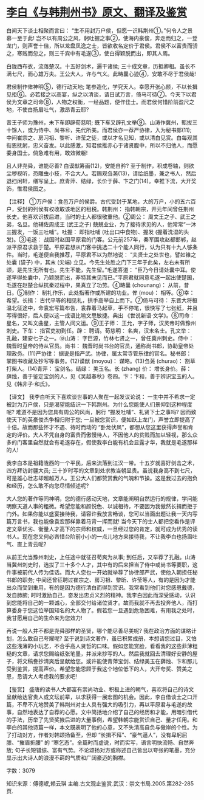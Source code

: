 # [李白《与韩荆州书》原文、翻译及鉴赏](https://www.vrrw.net/wx/14089.html)

白闻天下谈士相聚而言曰： “生不用封万户侯，但愿一识韩荆州①。”何令人之景慕一至于此! 岂不以有周公之风，躬吐握之事②，使海内豪俊，奔走而归之，一登龙门，则声誉十倍，所以龙盘凤逸之士，皆欲收名定价于君侯。君侯不以富贵而骄之，寒贱而忽之，则三千宾中有毛遂③，使白得颖脱而出，即其人焉。

白陇西布衣，流落楚汉。十五好剑术，遍干诸侯; 三十成文章，历抵卿相。虽长不满七尺，而心雄万夫。王公大人，许与气义。此畴曩心迹④，安敢不尽于君侯哉!

君侯制作侔神明⑤，德行动天地; 笔参造化，学究天人。幸愿开张心颜，不以长揖见拒⑥。必若接之以高宴，纵之以清谈，请日试万言，倚马可待⑦。今天下以君侯为文章之司命⑧，人物之权衡，一经品题，便作佳士。而君侯何惜阶前盈尺之地，不使白扬眉吐气，激昂青云耶?

昔王子师为豫州，未下车即辟荀慈明; 既下车又辟孔文举⑨。山涛作冀州，甄拔三十馀人，或为侍中、尚书⑩，先代所美。而君侯亦一荐严协律，入为秘书郎(11); 中间崔宗之、房习祖、黎听、许莹之徒，或以才名见知，或以清白见赏。白每观其衔恩抚躬，忠义奋发。以此感激，知君侯推赤心于诸贤腹中，所以不归他人，而愿委身国士。倘急难有用，敢效微躯!

且人非尧舜，谁能尽善? 白谟猷筹画(12)，安能自矜? 至于制作，积成卷轴，则欲尘秽视听，恐雕虫小技，不合大人。若赐观刍荛(13)，请给纸墨，兼之书人，然后退扫闲轩，缮写呈上。庶青萍、结绿，长价于薛、卞之门(14)。幸推下流，大开奖饰，惟君侯图之。



【注释】 ①万户侯：食邑万户的侯爵。古代受封于某地，大的万户，小的五六百户，受封的列侯有权收取该地区的租税。韩荆州： 指韩朝宗，开元年间曾任荆州长史。他喜欢识拔后进，当时的士人都很敬重他。②周公： 周文王之子、武王之弟，名旦。他辅佐周成王 (武王之子) 兢兢业业，为了接待求见的人，他常常“一沐三握发，一饭三吐哺”。吐握： 即指吐哺 (吐出口中食物)、握发 (握着洗湿的头发)。③毛遂： 战国时赵国平原君的门客。公元前257年，秦军围攻赵都邯郸，赵派平原君求救于楚。平原君想从门客中挑选二十个能人同行，认为只有十九人够条件。当时，毛遂便自我推荐，平原君不以为然地说： “夫贤士之处世也，譬如锥之处囊 (袋子) 中，其末 (尖端) 立见。今先生处胜之门下三年于此矣，左右未有所颂，是先生无所有也。先生不能，先生留。”毛遂答道： “臣乃今日请处囊中耳。使遂早得处囊中，乃颖脱而出，非特其末见而已。”平原君就同意毛遂一起出使楚国，毛遂在赵楚合纵抗秦过程中，果真立了功劳。④畴曩 (chounang)： 从前，昔日。⑤制作： 制礼作乐，此处指著作或所建的功业。侔 (mou)： 相等。⑥幸： 希望。长揖： 古代平等的相见礼，拱手高举自上而下。⑦倚马可待： 东晋大将桓温北征途中，命袁宏写篇布告，袁靠着马起草，手不停笔，很快写了七张纸，并且写得很好，后人便以这一成语比喻文思敏捷。典出 《世说新语·文学》。⑧司命： 星名，又叫文曲星，主管人间文运。⑨王子师： 王允，字子师，汉灵帝时做豫州刺史。下车： 指官吏初到任。辟： 聘请。荀慈明： 名爽，汉末名士。孔文举： 孔融，建安七子之一。⑩山涛： 字巨源，竹林七贤之一，曾任冀州刺史。侍中： 魏晋时皇帝的侍从官员。尚书： 魏晋时尚书台的官员，通称尚书郎，协助皇帝处理政务。(11)严协律： 据说是指严武。协律，属太常寺管乐律的官名。秘书郎： 掌图书收藏及抄写等事务。(12)谟猷 (moyou)： 谋略。(13)刍荛 (churao)： 割草打柴人。(14)青萍： 宝剑名。结绿： 美玉名。长 (zhang) 价： 增长身价。薛： 薛烛，善于鉴定宝剑的人，见《吴越春秋》卷四。卞：卞和，善于辨识宝玉的人。见《韩非子·和氏》。

【译文】 我李白听天下喜欢谈世事的人聚在一起发议论说： 一生中并不希求一定被封为万户侯，只是渴望能结识一下韩荆州。为什么您能使人们景仰到这种程度呢? 难道不是因为您具有周公的风尚，躬行 “握发吐哺”、礼贤下士之事吗? 因而致使天下的英豪俊杰争相归附于您; 一旦被您赏识，便如跃上龙门，声誉立即提高了十倍。故而那些怀才不遇、待时而动的 “卧龙伏凤”，都想从您这里获得声誉和肯定的评价。大人不凭自身的富贵而傲慢待人，不因他人的贫贱而加以轻视，那么众多的门客里自然就会有毛遂存在，假使我李白能有机会显露才华，我就是毛遂那样的人!

我李白本是祖籍陇西的一个平民，后来流落到江汉一带。十五岁就喜好剑击之术，四方拜访封疆大员; 三十岁时写的文章到处求教当朝显贵。虽说我身高不到七尺，可是雄心壮志却超越万人。王公大人们都赞赏我的气魄和节操。这是我过去的抱负和经历，怎么敢不向您尽情倾述呢?

大人您的著作等同神明，您的德行感动天地，文章能阐明自然运行的规律，学问能明察天道人事的粗微。希望您能和颜悦色、以诚相待，不要因为我傲然长揖而拒于门外。如果你能以盛宴接待我，请容许我放言畅谈，您可以当面出题让我一天内写篇万言书，我也能像袁宏那样靠着马背一挥而就! 当今天下的士人都把您看作是评定文章优劣、衡量人才高下的宗师和权威，一旦经过您的肯定，就可成为优秀的读书人。现在您又何必吝惜台阶前小小的一点儿地方来接待我，不让我李白也扬眉吐气、直上青云呢?

从前王允当豫州刺史，上任途中就征召荀爽为从事; 到任后，又举荐了孔融。山涛当冀州刺史时，选拔了三十多个人才，其中有的后来担当了侍中或尚书等要职，这件事被前代人传为佳话。而大人您也一开始就举荐了协律郎严武，使他入朝担任秘书郎的职务; 中间还曾征聘过崔宗之、房习祖、黎昕、许莹等人，有的是因为才能出众而受到重用，有的是因为德行清白而得到赏识。我常看到他们对您感恩戴德，发自肺腑; 时时激励自己，奋发出忠贞义烈的精神。我李白因此而深受感动，认识到您能将自己的一颗诚心，全部交付给诸位贤才。故而我就不再去投奔他人，而打算委身于您这位举国知名的大人物了。假若您一旦遇到危急困难，有用我之处时，我甘愿用自己的生命来为您效力!

再说一般人并不都是尧舜那样的圣贤，哪个能尽善尽美呢? 我在政治方面的谋略计划，怎么敢自己夸耀呢? 至于说到诗文著作，虽已积累成册，本想请您过目，又怕这些浅薄的小玩艺，不合乎高人贤哲的口味。假如您能赏脸，看看我的这些菲薄粗糙的文章，请求您赐给纸张笔墨，并派来抄写的人。然后我就回去清理好安静的屋子，将文稿誊抄清爽后呈献给您。或许能使青萍宝剑、结绿美玉在薛烛、卞和那儿受到鉴赏，提高声价。希望您能恩顾于我这个地位低下的人，大开夸奖、赞美之恩，恳请大人考虑我的要求吧!

【鉴赏】 盛唐的读书人大都富有崇尚功业、积极上进的朝气，喜欢将自己的诗文呈献给达官贵人或文坛前辈，以求获得一展宏图的机会。因此，李白借谈士之口开篇，不卑不亢地赞美了韩荆州对士人具有强大的吸引力，再以平原君与毛遂的故事，自然地表达了自荐的心愿。文中简括地介绍了自己的经历和才能，用暗引借代的手法，历举了先贤奖掖后进的大量事例，希望韩朝宗能赏识自己、量才任用。和李白的其他诗篇一样，本文既表明了他的心意，又不失清高自负与傲岸的个性。为了打动对方，作者对韩颂扬备至，但却 “长揖不拜”、“豪气逼人”，没有卑躬屈膝、“摧眉折腰” 的 “寒乞态”。全篇时而虚说，时而实写，语言明快流畅、自然奔放; 句子长短错综、富有气势。不论颂扬对方或称述自己皆出以夸张的笔墨，充分显示出大诗人的浪漫不羁的气质和广阔豪迈的胸襟。

字数：3079

知识来源：傅德岷,赖云琪 主编.古文观止鉴赏.武汉：崇文书局.2005.第282-285页.

